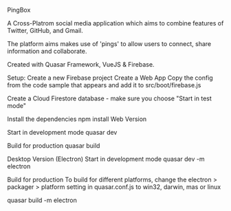 PingBox

A Cross-Platrom social media application which aims to combine features of Twitter, GitHub, and Gmail. 

The platform aims makes use of 'pings' to allow users to connect, share information and collaborate.

Created with Quasar Framework, VueJS & Firebase.

Setup:
Create a new Firebase project
Create a Web App
Copy the config from the code sample that appears and add it to src/boot/firebase.js

Create a Cloud Firestore database - make sure you choose "Start in test mode"

Install the dependencies
npm install
Web Version

Start in development mode
quasar dev

Build for production
quasar build

Desktop Version (Electron)
Start in development mode
quasar dev -m electron

Build for production
To build for different platforms, change the electron > packager > platform setting in quasar.conf.js to win32, darwin, mas or linux

quasar build -m electron
